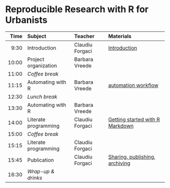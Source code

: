 # Reproducible Research with R for Urbanists


| Time | Subject | Teacher | Materials |
|--:|:--|:--|:--|
| 9:30 | Introduction | Claudiu Forgaci | [Introduction](http://reproducible-science-curriculum.github.io/2015-05-14-reproducible-science-duke/intro-slides/intro-01-slides.html#/) |
| 10:00 | Project organization | Barbara Vreede | |
| 11:00 | _Coffee break_ | | |
| 11:15 | Automating with R | Barbara Vreede | [automation workflow](exercises/02-automation.html) |
| 12:30 | _Lunch break_ | | |
| 13:30 | Automating with R | Barbara Vreede | |
| 14:00 | Literate programming | Claudiu Forgaci | [Getting started with R Markdown](https://datacarpentry.org/r-socialsci/05-rmarkdown/index.html) |
| 15:00 | _Coffee break_ | | |
| 15:15 | Literate programming | Claudiu Forgaci | |
| 15:45 | Publication | Claudiu Forgaci | [Sharing, publishing, archiving](https://reproducible-science-curriculum.github.io/2015-06-01-reproducible-science-idigbio/slides/01-publication-slides.html#/) |
| 16:30 | _Wrap-up & drinks_ | | |
